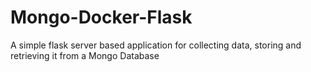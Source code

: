 # Mongo-Docker-Flask
A simple flask server based application for collecting data, storing and retrieving it from a Mongo Database

